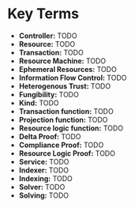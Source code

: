 # Key Terms

* **Controller:** TODO
* **Resource:** TODO
* **Transaction:** TODO
* **Resource Machine:** TODO
* **Ephemeral Resources:**  TODO
* **Information Flow Control:** TODO
* **Heterogenous Trust:** TODO
* **Fungibility:** TODO
* **Kind:** TODO
* **Transaction function:** TODO
* **Projection function:** TODO
* **Resource logic function:** TODO
* **Delta Proof:** TODO
* **Compliance Proof:** TODO
* **Resource Logic Proof:** TODO
* **Service:** TODO
* **Indexer:** TODO
* **Indexing:** TODO
* **Solver:** TODO
* **Solving:** TODO

